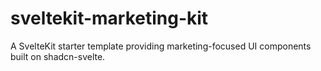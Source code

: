 # sveltekit-marketing-kit
A SvelteKit starter template providing marketing-focused UI components built on shadcn-svelte.

